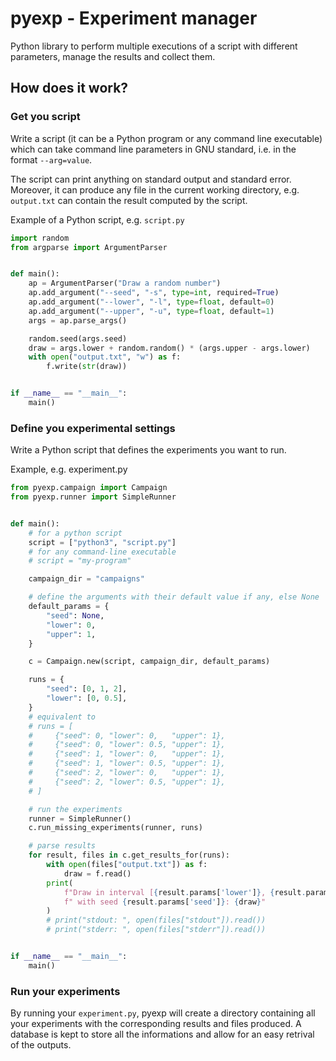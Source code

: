 # pyexp - Experiment manager
Python library to perform multiple executions of a script with different parameters,
manage the results and collect them.

## How does it work?

### Get you script
Write a script (it can be a Python program or any command line executable) which can take
command line parameters in GNU standard, i.e. in the format `--arg=value`.

The script can print anything on standard output and standard error. Moreover, it can 
produce any file in the current working directory, e.g. `output.txt` can contain the 
result computed by the script.

Example of a Python script, e.g. `script.py`
```python
import random
from argparse import ArgumentParser


def main():
    ap = ArgumentParser("Draw a random number")
    ap.add_argument("--seed", "-s", type=int, required=True)
    ap.add_argument("--lower", "-l", type=float, default=0)
    ap.add_argument("--upper", "-u", type=float, default=1)
    args = ap.parse_args()

    random.seed(args.seed)
    draw = args.lower + random.random() * (args.upper - args.lower)
    with open("output.txt", "w") as f:
        f.write(str(draw))


if __name__ == "__main__":
    main()
```

### Define you experimental settings
Write a Python script that defines the experiments you want to run.

Example, e.g. experiment.py
```python
from pyexp.campaign import Campaign
from pyexp.runner import SimpleRunner


def main():
    # for a python script
    script = ["python3", "script.py"]
    # for any command-line executable
    # script = "my-program"

    campaign_dir = "campaigns"

    # define the arguments with their default value if any, else None
    default_params = {
        "seed": None,
        "lower": 0,
        "upper": 1,
    }

    c = Campaign.new(script, campaign_dir, default_params)

    runs = {
        "seed": [0, 1, 2],
        "lower": [0, 0.5],
    }
    # equivalent to
    # runs = [
    #     {"seed": 0, "lower": 0,   "upper": 1},
    #     {"seed": 0, "lower": 0.5, "upper": 1},
    #     {"seed": 1, "lower": 0,   "upper": 1},
    #     {"seed": 1, "lower": 0.5, "upper": 1},
    #     {"seed": 2, "lower": 0,   "upper": 1},
    #     {"seed": 2, "lower": 0.5, "upper": 1},
    # ]

    # run the experiments
    runner = SimpleRunner()
    c.run_missing_experiments(runner, runs)

    # parse results
    for result, files in c.get_results_for(runs):
        with open(files["output.txt"]) as f:
            draw = f.read()
        print(
            f"Draw in interval [{result.params['lower']}, {result.params['upper']}]"
            f" with seed {result.params['seed']}: {draw}"
        )
        # print("stdout: ", open(files["stdout"]).read())
        # print("stderr: ", open(files["stderr"]).read())


if __name__ == "__main__":
    main()
```

### Run your experiments
By running your `experiment.py`, pyexp will create a directory containing all your experiments
with the corresponding results and files produced. A database is kept to store all the informations
and allow for an easy retrival of the outputs.

